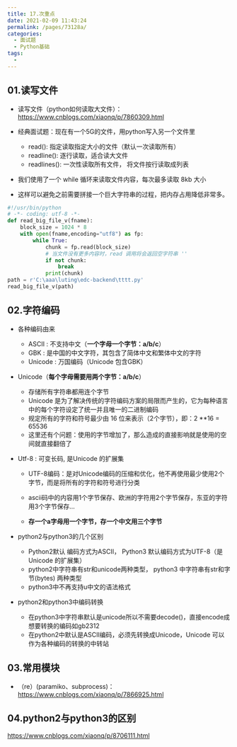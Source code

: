 ```yaml
---
title: 17.次重点
date: 2021-02-09 11:43:24
permalink: /pages/73128a/
categories:
  - 面试题
  - Python基础
tags:
  - 
---
```

## 01.读写文件

- 读写文件（python如何读取大文件）：https://www.cnblogs.com/xiaonq/p/7860309.html

- 经典面试题：现在有一个5G的文件，用python写入另一个文件里
  - read(): 指定读取指定大小的文件（默认一次读取所有）
  - readline(): 逐行读取，适合读大文件
  - readlines(): 一次性读取所有文件， 将文件按行读取成列表

- 我们使用了一个 while 循环来读取文件内容，每次最多读取 8kb 大小
- 这样可以避免之前需要拼接一个巨大字符串的过程，把内存占用降低非常多。 

```python
#!/usr/bin/python
# -*- coding: utf-8 -*-
def read_big_file_v(fname):
    block_size = 1024 * 8
    with open(fname,encoding="utf8") as fp:
        while True:
            chunk = fp.read(block_size)
            # 当文件没有更多内容时，read 调用将会返回空字符串 ''
            if not chunk:
                break
            print(chunk)
path = r'C:\aaa\luting\edc-backend\tttt.py'
read_big_file_v(path)
```

## 02.字符编码

- 各种编码由来
  - ASCII       :  不支持中文（**一个字母一个字节：a/b/c**）
  - GBK        :  是中国的中文字符，其包含了简体中文和繁体中文的字符
  - Unicode :  万国编码（Unicode 包含GBK）
- Unicode（**每个字母需要用两个字节：a/b/c**）
  - 存储所有字符串都用连个字节
  - Unicode 是为了解决传统的字符编码方案的局限而产生的，它为每种语言中的每个字符设定了统一并且唯一的二进制编码
  - 规定所有的字符和符号最少由 16 位来表示（2个字节），即：2 **16 = 65536
  - 这里还有个问题：使用的字节增加了，那么造成的直接影响就是使用的空间就直接翻倍了

- Utf-8       : 可变长码, 是Unicode 的扩展集

  - UTF-8编码：是对Unicode编码的压缩和优化，他不再使用最少使用2个字节，而是将所有的字符和符号进行分类
  - ascii码中的内容用1个字节保存、欧洲的字符用2个字节保存，东亚的字符用3个字节保存...

  - **存一个a字母用一个字节，存一个中文用三个字节**

- python2与python3的几个区别　
  - Python2默认 编码方式为ASCII， Python3  默认编码方式为UTF-8（是Unicode 的扩展集）
  - python2中字符串有str和unicode两种类型， python3 中字符串有str和字节(bytes) 两种类型
  - python3中不再支持u中文的语法格式

- python2和python3中编码转换
  - 在python3中字符串默认是unicode所以不需要decode()，直接encode成想要转换的编码如gb2312
  - 在python2中默认是ASCII编码，必须先转换成Unicode，Unicode 可以作为各种编码的转换的中转站 

## 03.常用模块

- （re）(paramiko、subprocess)：https://www.cnblogs.com/xiaonq/p/7866925.html

## 04.python2与python3的区别

https://www.cnblogs.com/xiaonq/p/8706111.html



